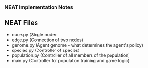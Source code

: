 ### NEAT Implementation Notes

## NEAT Files
- node.py (Single node)
- edge.py (Connection of two nodes)
- genome.py (Agent genome - what determines the agent's policy)
- species.py (Controller of species)
- population.py (Controller of all members of the population)
- main.py (Controller for population training and game logic)